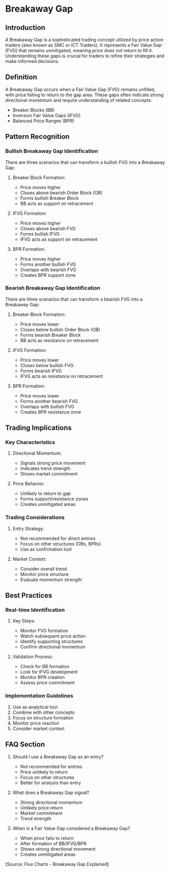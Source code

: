 # Breakaway Gap

## Introduction
A Breakaway Gap is a sophisticated trading concept utilized by price action traders (also known as SMC or ICT Traders). It represents a Fair Value Gap (FVG) that remains unmitigated, meaning price does not return to fill it. Understanding these gaps is crucial for traders to refine their strategies and make informed decisions.

## Definition
A Breakaway Gap occurs when a Fair Value Gap (FVG) remains unfilled, with price failing to return to the gap area. These gaps often indicate strong directional momentum and require understanding of related concepts:
- Breaker Blocks (BB)
- Inversion Fair Value Gaps (IFVG)
- Balanced Price Ranges (BPR)

## Pattern Recognition

### Bullish Breakaway Gap Identification
There are three scenarios that can transform a bullish FVG into a Breakaway Gap:

1. Breaker Block Formation:
   - Price moves higher
   - Closes above bearish Order Block (OB)
   - Forms bullish Breaker Block
   - BB acts as support on retracement

2. IFVG Formation:
   - Price moves higher
   - Closes above bearish FVG
   - Forms bullish IFVG
   - IFVG acts as support on retracement

3. BPR Formation:
   - Price moves higher
   - Forms another bullish FVG
   - Overlaps with bearish FVG
   - Creates BPR support zone

### Bearish Breakaway Gap Identification
There are three scenarios that can transform a bearish FVG into a Breakaway Gap:

1. Breaker Block Formation:
   - Price moves lower
   - Closes below bullish Order Block (OB)
   - Forms bearish Breaker Block
   - BB acts as resistance on retracement

2. IFVG Formation:
   - Price moves lower
   - Closes below bullish FVG
   - Forms bearish IFVG
   - IFVG acts as resistance on retracement

3. BPR Formation:
   - Price moves lower
   - Forms another bearish FVG
   - Overlaps with bullish FVG
   - Creates BPR resistance zone

## Trading Implications

### Key Characteristics
1. Directional Momentum:
   - Signals strong price movement
   - Indicates trend strength
   - Shows market commitment

2. Price Behavior:
   - Unlikely to return to gap
   - Forms support/resistance zones
   - Creates unmitigated areas

### Trading Considerations
1. Entry Strategy:
   - Not recommended for direct entries
   - Focus on other structures (OBs, BPRs)
   - Use as confirmation tool

2. Market Context:
   - Consider overall trend
   - Monitor price structure
   - Evaluate momentum strength

## Best Practices

### Real-time Identification
1. Key Steps:
   - Monitor FVG formation
   - Watch subsequent price action
   - Identify supporting structures
   - Confirm directional momentum

2. Validation Process:
   - Check for BB formation
   - Look for IFVG development
   - Monitor BPR creation
   - Assess price commitment

### Implementation Guidelines
1. Use as analytical tool
2. Combine with other concepts
3. Focus on structure formation
4. Monitor price reaction
5. Consider market context

## FAQ Section

1. Should I use a Breakaway Gap as an entry?
   - Not recommended for entries
   - Price unlikely to return
   - Focus on other structures
   - Better for analysis than entry

2. What does a Breakaway Gap signal?
   - Strong directional momentum
   - Unlikely price return
   - Market commitment
   - Trend strength

3. When is a Fair Value Gap considered a Breakaway Gap?
   - When price fails to return
   - After formation of BB/IFVG/BPR
   - Shows strong directional movement
   - Creates unmitigated areas

[Source: Flux Charts - Breakaway Gap Explained]
